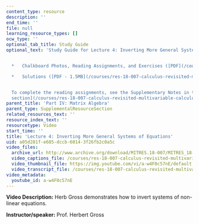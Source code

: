 ```yaml
---
content_type: resource
description: ''
end_time: ''
file: null
learning_resource_types: []
ocw_type: ''
optional_tab_title: Study Guide
optional_text: 'Study Guide for Lecture 4: Inverting More General Systems of Equations


  *   Chalkboard Photos, Reading Assignments, and Exercises ([PDF](/courses/res-18-007-calculus-revisited-multivariable-calculus-fall-2011/resources/mitres_18_007_partiv_lec04))

  *   Solutions ([PDF - 1.5MB](/courses/res-18-007-calculus-revisited-multivariable-calculus-fall-2011/resources/mitres_18_007_partiv_sol04))


  To complete the reading assignments, see the Supplementary Notes in the [Study Materials
  section](/courses/res-18-007-calculus-revisited-multivariable-calculus-fall-2011/pages/study-materials).'
parent_title: 'Part IV: Matrix Algebra'
parent_type: SupplementalResourceSection
related_resources_text: ''
resource_index_text: ''
resourcetype: Video
start_time: ''
title: 'Lecture 4: Inverting More General Systems of Equations'
uid: a05d281f-e685-dccb-6014-3f26fb2c0a5c
video_files:
  archive_url: http://www.archive.org/download/MITRES.18-007/MITRES_18-007_Part4_lec4_300k.mp4
  video_captions_file: /courses/res-18-007-calculus-revisited-multivariable-calculus-fall-2011/8917ef57940359c492e19ba28a3f9f3f_a-w4F0c57nE.vtt
  video_thumbnail_file: https://img.youtube.com/vi/a-w4F0c57nE/default.jpg
  video_transcript_file: /courses/res-18-007-calculus-revisited-multivariable-calculus-fall-2011/d8c2cf62dd484e3d293369b906faaa32_a-w4F0c57nE.pdf
video_metadata:
  youtube_id: a-w4F0c57nE
---
```


**Video Description:** Herb Gross demonstrates how to invert systems of non-linear equations.

**Instructor/speaker:** Prof. Herbert Gross



